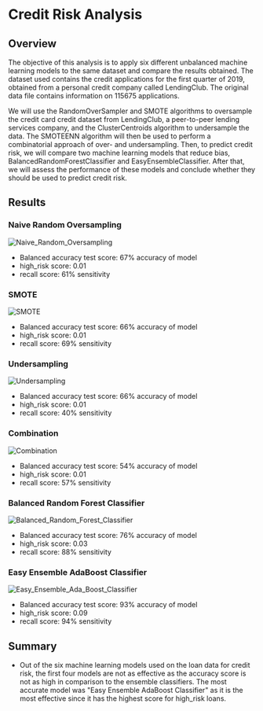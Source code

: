 # Credit Risk Analysis




## Overview


The objective of this analysis is to apply six different unbalanced machine learning models to the same dataset and compare the results obtained. The dataset used contains the credit applications for the first quarter of 2019, obtained from a personal credit company called LendingClub. The original data file contains information on 115675 applications.

We will use the RandomOverSampler and SMOTE algorithms to oversample the credit card credit dataset from LendingClub, a peer-to-peer lending services company, and the ClusterCentroids algorithm to undersample the data. The SMOTEENN algorithm will then be used to perform a combinatorial approach of over- and undersampling. Then, to predict credit risk, we will compare two machine learning models that reduce bias, BalancedRandomForestClassifier and EasyEnsembleClassifier. After that, we will assess the performance of these models and conclude whether they should be used to predict credit risk.
 



## Results
	

### Naive Random Oversampling	

![Naive_Random_Oversampling](Resources/Naive_Random_Oversampling.png)

  - Balanced accuracy test score: 67% accuracy of model
  - high_risk score: 0.01
  - recall score: 61% sensitivity 


### SMOTE	

![SMOTE](Resources/SMOTE.png)

  - Balanced accuracy test score: 66% accuracy of model
  - high_risk score: 0.01
  - recall score: 69% sensitivity 


### Undersampling

![Undersampling](Resources/Undersampling.png)

  - Balanced accuracy test score: 66% accuracy of model
  - high_risk score: 0.01
  - recall score: 40% sensitivity 


### Combination

![Combination](Resources/Combination.png)

  - Balanced accuracy test score: 54% accuracy of model
  - high_risk score: 0.01
  - recall score: 57% sensitivity 


### Balanced Random Forest Classifier

![Balanced_Random_Forest_Classifier](Resources/Balanced_Random_Forest_Classifier.png)

  - Balanced accuracy test score: 76% accuracy of model
  - high_risk score: 0.03
  - recall score: 88% sensitivity 


### Easy Ensemble AdaBoost Classifier

![Easy_Ensemble_Ada_Boost_Classifier](Resources/Easy_Ensemble_Ada_Boost_Classifier.png)

  - Balanced accuracy test score: 93% accuracy of model
  - high_risk score: 0.09
  - recall score: 94% sensitivity 




## Summary 

- Out of the six machine learning models used on the loan data for credit risk, the first four models are not as effective as the accuracy score is not as high in comparison to the ensemble classifiers. The most accurate model was "Easy Ensemble AdaBoost Classifier" as it is the most effective since it has the highest score for high_risk loans. 


